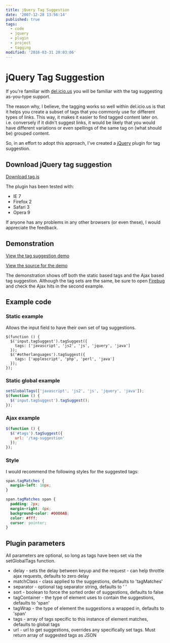 ```yaml
---
title: jQuery Tag Suggestion
date: '2007-12-28 13:56:14'
published: true
tags:
  - code
  - jquery
  - plugin
  - project
  - tagging
modified: '2016-03-31 20:03:06'
---
```

# jQuery Tag Suggestion

If you're familiar with [del.icio.us](http://del.icio.us/remy.sharp?url=http%3A%2F%2Fremysharp.com%2F&title=remy%20sharp's%20b%3Alog&v=4) you will be familiar with the tag suggesting as-you-type support.

The reason why, I believe, the tagging works so well within del.icio.us is that it helps you create a subset of tags that you commonly use for different types of links.  This way, it makes it easier to find tagged content later on. i.e. conversely if it didn't suggest links, it would be likely that you would have different variations or even spellings of the same tag on (what should be) grouped content.

So, in an effort to adopt this approach, I've created a [jQuery](http://jquery.com) plugin for tag suggestion.


<!--more-->

## Download jQuery tag suggestion

[Download tag.js](/downloads/tag.js)

The plugin has been tested with:

* IE 7
* Firefox 2
* Safari 3
* Opera 9

If anyone has any problems in any other browsers (or even these), I would appreciate the feedback.

## Demonstration

[View the tag suggestion demo](/images/tagging.php)

[View the source for the demo](/downloads/tagging.php)

The demonstration shows off both the static based tags and the Ajax based tag suggestion.  Although the tag sets are the same, be sure to open [Firebug](http://getfirebug.com) and check the Ajax hits in the second example.

## Example code

### Static example

Allows the input field to have their own set of tag suggestions.

```
$(function () {
  $('input.tagSuggest').tagSuggest({
    tags: ['javascript', 'js2', 'js', 'jquery', 'java']
  });
  $('#otherlanguages').tagSuggest({
    tags: ['applescript', 'php', 'perl', 'java']
  });
});
```

### Static global example

```js
setGlobalTags(['javascript', 'js2', 'js', 'jquery', 'java']);
$(function () {
  $('input.tagSuggest').tagSuggest();
});
```

### Ajax example

```js
$(function () {
  $('#tags').tagSuggest({
    url: '/tag-suggestion'
  });
});
```

### Style

I would recommend the following styles for the suggested tags:

```css
span.tagMatches {
  margin-left: 10px;
}

span.tagMatches span {
  padding: 2px;
  margin-right: 4px;
  background-color: #0000AB;
  color: #fff;
  cursor: pointer;
}
```

## Plugin parameters

All parameters are optional, so long as tags have been set via the setGlobalTags function.

* delay - sets the delay between keyup and the request - can help throttle ajax requests, defaults to zero delay
* matchClass - class applied to the suggestions, defaults to 'tagMatches'
* separator - optional tag separator string, defaults to ' '
* sort - boolean to force the sorted order of suggestions, defaults to false
* tagContainer - the type of element uses to contain the suggestions, defaults to 'span'
* tagWrap - the type of element the suggestions a wrapped in, defaults to 'span'
* tags - array of tags specific to this instance of element matches, defaults to global tags
* url - url to get suggestions, overrides any specifically set tags.  Must return array of suggested tags as JSON

